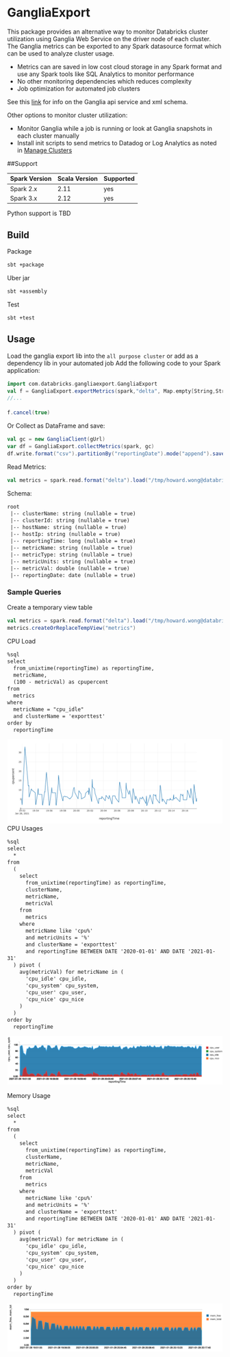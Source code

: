 # GangliaExport

This package provides an alternative way to monitor Databricks cluster utilization using Ganglia Web Service on the driver node of each cluster.
The Ganglia metrics can be exported to any Spark datasource format which can be used to analyze cluster usage.

* Metrics can are saved in low cost cloud storage in any Spark format and use any Spark tools like SQL Analytics to monitor performance 
* No other monitoring dependencies which reduces complexity
* Job optimization for automated job clusters

See this [link](https://stackoverflow.com/questions/14557546/is-there-a-api-for-ganglia) for info on the Ganglia api service and xml schema.

Other options to monitor cluster utilization:
* Monitor Ganglia while a job is running or look at Ganglia snapshots in each cluster manually
* Install init scripts to send metrics to Datadog or Log Analytics as noted in [Manage Clusters](https://docs.databricks.com/clusters/clusters-manage.html#monitor-performance)

##Support

| Spark Version | Scala Version | Supported |
| ----- | ---- | ----- |
| Spark 2.x | 2.11 | yes |
| Spark 3.x | 2.12 | yes |

Python support is TBD

## Build

Package
```bash
sbt +package
```
Uber jar
```bash
sbt +assembly
```
Test
```bash
sbt +test
```

## Usage
Load the ganglia export lib into the ```all purpose cluster``` or add as a dependency lib in your automated job
Add the following code to your Spark application:
```scala
import com.databricks.gangliaexport.GangliaExport
val f = GangliaExport.exportMetrics(spark,"delta", Map.empty[String,String],"/tmp/howard.wong@databricks.com/gangliametricstest", 30)
//...

f.cancel(true) 
```
Or
Collect as DataFrame and save:
```scala
val gc = new GangliaClient(gUrl)
var df = GangliaExport.collectMetrics(spark, gc)
df.write.format("csv").partitionBy("reportingDate").mode("append").save("/tmp/testexport")
```

Read Metrics:
```scala
val metrics = spark.read.format("delta").load("/tmp/howard.wong@databricks.com/gangliametricstest")
```
Schema:
```text
root
 |-- clusterName: string (nullable = true)
 |-- clusterId: string (nullable = true)
 |-- hostName: string (nullable = true)
 |-- hostIp: string (nullable = true)
 |-- reportingTime: long (nullable = true)
 |-- metricName: string (nullable = true)
 |-- metricType: string (nullable = true)
 |-- metricUnits: string (nullable = true)
 |-- metricVal: double (nullable = true)
 |-- reportingDate: date (nullable = true)
```

### Sample Queries
Create a temporary view table
```scala
val metrics = spark.read.format("delta").load("/tmp/howard.wong@databricks.com/gangliametricstest")
metrics.createOrReplaceTempView("metrics")
```
CPU Load
```roomsql
%sql
select
  from_unixtime(reportingTime) as reportingTime,
  metricName,
  (100 - metricVal) as cpupercent
from
  metrics
where
  metricName = "cpu_idle"
  and clusterName = 'exporttest'
order by
  reportingTime
```
![](./src/main/resources/cpuload.png)
CPU Usages
```roomsql
%sql
select
  *
from
  (
    select
      from_unixtime(reportingTime) as reportingTime,
      clusterName,
      metricName,
      metricVal
    from
      metrics
    where
      metricName like 'cpu%'
      and metricUnits = '%'
      and clusterName = 'exporttest'
      and reportingTime BETWEEN DATE '2020-01-01' AND DATE '2021-01-31'
  ) pivot (
    avg(metricVal) for metricName in (
      'cpu_idle' cpu_idle,
      'cpu_system' cpu_system,
      'cpu_user' cpu_user,
      'cpu_nice' cpu_nice
    )
  )
order by
  reportingTime
```
![](./src/main/resources/cpuusage.png)

Memory Usage
```roomsql
%sql
select
  *
from
  (
    select
      from_unixtime(reportingTime) as reportingTime,
      clusterName,
      metricName,
      metricVal
    from
      metrics
    where
      metricName like 'cpu%'
      and metricUnits = '%'
      and clusterName = 'exporttest'
      and reportingTime BETWEEN DATE '2020-01-01' AND DATE '2021-01-31'
  ) pivot (
    avg(metricVal) for metricName in (
      'cpu_idle' cpu_idle,
      'cpu_system' cpu_system,
      'cpu_user' cpu_user,
      'cpu_nice' cpu_nice
    )
  )
order by
  reportingTime
```
![](./src/main/resources/memusage.png)